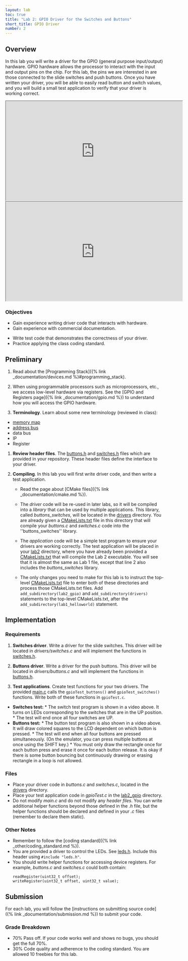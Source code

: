 ```yaml
---
layout: lab
toc: true
title: "Lab 2: GPIO Driver for the Switches and Buttons"
short_title: GPIO Driver
number: 2
---
```


## Overview 
In this lab you will write a driver for the GPIO (general purpose input/output) hardware.  GPIO hardware allows the processor to interact with the input and output pins on the chip.  For this lab, the pins we are interested in are those connected to the slide switches and push buttons.  Once you have written your driver, you will be able to easily read button and switch values, and you will build a small test application to verify that your driver is working correct.
 
<!-- One you have completed the driver software, you will create test programs to verify that your driver code works correctly. -->

<iframe width="560" height="315" allow="fullscreen" src="https://www.youtube.com/embed/PaIXUnRUg-4"> </iframe>

<iframe width="560" height="315" allow="fullscreen" src="https://www.youtube.com/embed/QYQlwwn_CJs"> </iframe>


### Objectives 
  - Gain experience writing driver code that interacts with hardware.
  - Gain experience with commercial documentation.
  <!-- - Understand how the GPIO IP block functions and write low-level code to communicate with it (instead of using the functions provided by *xgpio.h*). -->
  <!-- - Learn how to write low-level software to interface with buttons and switches. -->
  <!-- - Write reusable code that you may use in later labs. -->
  - Write test code that demonstrates the correctness of your driver.
  - Practice applying the class coding standard.
  <!-- - Gain additional practice with the graphic library and the LCD. -->

## Preliminary 

1. Read about the [Programming Stack]({% link _documentation/devices.md %}#programming_stack).

1. When using programmable processors such as microprocessors, etc., we access low-level hardware via registers. See the [GPIO and Registers page]({% link _documentation/gpio.md %}) to understand how you will access the GPIO hardware.

1. **Terminology**. Learn about some new terminology (reviewed in class):
  * [memory map](https://en.wikipedia.org/wiki/Memory_map)
  * [address bus](https://en.wikipedia.org/wiki/Address_bus)
  * data bus
  * IP
  * Register

1. **Review header files**. The [buttons.h](https://github.com/byu-cpe/ecen330_student/blob/master/drivers/buttons.h) and [switches.h](https://github.com/byu-cpe/ecen330_student/blob/master/drivers/switches.h) files which are provided in your repository.  These header files define the interface to your driver.

1. **Compiling**.  In this lab you will first write driver code, and then write a test application.  
    * Read the page about [CMake files]({% link _documentation/cmake.md %}).
    * The *driver* code will be re-used in later labs, so it will be compiled into a *library* that can be used by multiple applications. This library, called *buttons_switches*, will be located in the [drivers](https://github.com/byu-cpe/ecen330_student/tree/master/drivers) directory.  You are already given a [CMakeLists.txt](https://github.com/byu-cpe/ecen330_student/blob/master/drivers/CMakeLists.txt) file in this directory that will compile your *buttons.c* and *switches.c* code into the ''buttons_switches'' library.

    * The *application* code will be a simple test program to ensure your drivers are working correctly.  The test application will be placed in your [lab2](https://github.com/byu-cpe/ecen330_student/tree/master/lab2) directory, where you have already been provided a [CMakeLists.txt](https://github.com/byu-cpe/ecen330_student/blob/master/lab2/CMakeLists.txt) that will compile the Lab 2 executable.  You will see that it is almost the same as Lab 1 file, except that line 2 also includes the *buttons_switches* library.

    * The only changes you need to make for this lab is to instruct the top-level [CMakeLists.txt](https://github.com/byu-cpe/ecen330_student/blob/master/CMakeLists.txt) file to enter both of these directories and process those CMakeLists.txt files.  Add  `add_subdirectory(lab2_gpio)` and `add_subdirectory(drivers)` statements to the top-level CMakeLists.txt, after the `add_subdirectory(lab1_helloworld)` statement.




## Implementation 

### Requirements 

1. **Switches driver**.  Write a driver for the slide switches.  This driver will be located in *drivers/switches.c* and will implement the functions in [switches.h](https://github.com/byu-cpe/ecen330_student/blob/master/drivers/switches.h).  

1. **Buttons driver**. Write a driver for the push buttons.  This driver will be located in *drivers/buttons.c* and will implement the functions in [buttons.h](https://github.com/byu-cpe/ecen330_student/blob/master/drivers/buttons.h).

1. **Test applications**.  Create test functions for your two drivers.  The provided [main.c](https://github.com/byu-cpe/ecen330_student/blob/master/lab2/main.c) calls the `gpioTest_buttons()` and `gpioTest_switches()` functions.  Write both of these functions in `gpioTest.c`. 
  * **Switches test:** 
        * The switch test program is shown in a video above.  It turns on LEDs corresponding to the switches that are in the UP position.  
        * The test will end once all four switches are UP.
  * **Buttons test:**
        * The button test program is also shown in a video above. It will draw colored squares to the LCD dependent on which button is pressed. 
        * The test will end when all four buttons are pressed simultaneously.  (On the emulator, you can press multiple buttons at once using the SHIFT key.)
        * You must only draw the rectangle once for each button press and erase it once for each button release. It is okay if there is some button bouncing but continuously drawing or erasing rectangle in a loop is not allowed.

### Files
* Place your driver code in *buttons.c* and *switches.c*, located in the [drivers]() directory.
* Place your test application code in *gpioTest.c* in the [lab2_gpio]() directory. 
* Do not modify *main.c* and do not modify any *header files*.  You can write additional helper functions beyond those defined in the *.h* file, but the helper functions should be declared and defined in your *.c* files (remember to declare them static). 

### Other Notes
  - Remember to follow the [coding standard]({% link _other/coding_standard.md %}).
  - You are provided a driver to control the LEDs. See [leds.h](https://github.com/byu-cpe/ecen330_student/blob/master/include/leds.h).  Include this header using `#include "leds.h"`. 
  - You should write helper functions for accessing device registers.  For example, *buttons.c* and *switches.c* could both contain:
      ```
      readRegister(uint32_t offset);
      writeRegister(uint32_t offset, uint32_t value);
      ```

##  Submission

For each lab, you will follow the [instructions on submitting source code]({% link _documentation/submission.md %}) to submit your code.

### Grade Breakdown 
  * 70% Pass off. If your code works well and shows no bugs, you should get the full 70%.
  * 30% Code quality and adherence to the coding standard. You are allowed 10 freebies for this lab.


